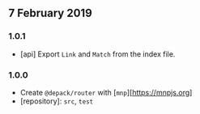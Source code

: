 ## 7 February 2019

### 1.0.1

- [api] Export `Link` and `Match` from the index file.

### 1.0.0

- Create `@depack/router` with [`mnp`][https://mnpjs.org]
- [repository]: `src`, `test`
